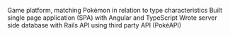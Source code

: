 Game platform, matching Pokémon in relation to type characteristics
Built single page application (SPA) with Angular and TypeScript
Wrote server side database with Rails API using third party API (PokéAPI)
